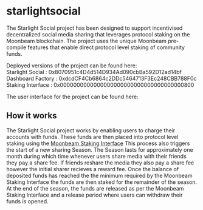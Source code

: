 # starlightsocial
The Starlight Social project has been designed to support incentivised decentralized social media sharing that leverages protocol staking on the Moonbeam blockchain.
The project uses the unique Moonbeam pre-compile features that enable direct protocol level staking of community funds. 


Deployed versions of the project can be found here: <br/>
Starlight Social : 0x8070951c4D4d514D934Ad090cbBa592D12ad14bf <br/>
Dashboard Factory : 0xdcdCF4Cb6864c2DDc5464713F3Ec248CBB788F0c <br/>
Staking Interface : 0x0000000000000000000000000000000000000800 <br/>

The user interface for the project can be found here:

## How it works
The Starlight Social project works by enabling users to charge their accounts with funds. These funds are then placed into protocol level staking using the <a href="https://github.com/PureStake/moonbeam/blob/master/precompiles/parachain-staking/StakingInterface.sol">Moonbeam Staking Interface</a>
This process also triggers the start of a new sharing Season. The Season lasts for approximately one month during which time whenever users share media with their friends they pay a share fee. If friends reshare the media they also pay a share fee however the initial sharer recieves a reward fee. 
Once the balance of deposited funds has reached the the minimum required by the Moonbeam Staking Interface the funds are then staked for the remainder of the season. 
At the end of the season, the funds are released as per the Moonbeam Staking Interface and a release period where users can withdraw their funds is opened. 
